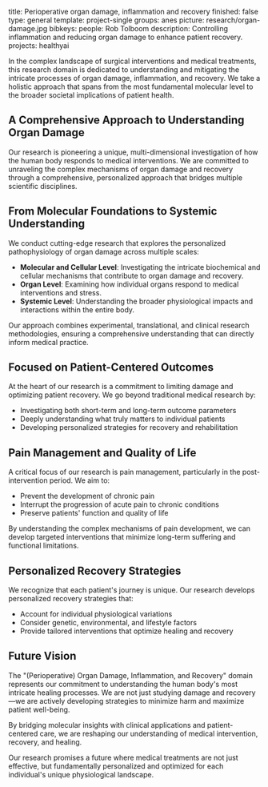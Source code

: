 title: Perioperative organ damage, inflammation and recovery
finished: false
type: general
template: project-single
groups: anes
picture: research/organ-damage.jpg
bibkeys: 
people: Rob Tolboom
description: Controlling inflammation and reducing organ damage to enhance patient recovery.
projects: healthyai

In the complex landscape of surgical interventions and medical treatments, this research domain is dedicated to understanding and mitigating the intricate processes of organ damage, inflammation, and recovery. We take a holistic approach that spans from the most fundamental molecular level to the broader societal implications of patient health.

## A Comprehensive Approach to Understanding Organ Damage

Our research is pioneering a unique, multi-dimensional investigation of how the human body responds to medical interventions. We are committed to unraveling the complex mechanisms of organ damage and recovery through a comprehensive, personalized approach that bridges multiple scientific disciplines.

## From Molecular Foundations to Systemic Understanding

We conduct cutting-edge research that explores the personalized pathophysiology of organ damage across multiple scales:

- **Molecular and Cellular Level**: Investigating the intricate biochemical and cellular mechanisms that contribute to organ damage and recovery.
- **Organ Level**: Examining how individual organs respond to medical interventions and stress.
- **Systemic Level**: Understanding the broader physiological impacts and interactions within the entire body.

Our approach combines experimental, translational, and clinical research methodologies, ensuring a comprehensive understanding that can directly inform medical practice.

## Focused on Patient-Centered Outcomes

At the heart of our research is a commitment to limiting damage and optimizing patient recovery. We go beyond traditional medical research by:

- Investigating both short-term and long-term outcome parameters
- Deeply understanding what truly matters to individual patients
- Developing personalized strategies for recovery and rehabilitation

## Pain Management and Quality of Life

A critical focus of our research is pain management, particularly in the post-intervention period. We aim to:

- Prevent the development of chronic pain
- Interrupt the progression of acute pain to chronic conditions
- Preserve patients' function and quality of life

By understanding the complex mechanisms of pain development, we can develop targeted interventions that minimize long-term suffering and functional limitations.

## Personalized Recovery Strategies

We recognize that each patient's journey is unique. Our research develops personalized recovery strategies that:

- Account for individual physiological variations
- Consider genetic, environmental, and lifestyle factors
- Provide tailored interventions that optimize healing and recovery

## Future Vision

The "(Perioperative) Organ Damage, Inflammation, and Recovery" domain represents our commitment to understanding the human body's most intricate healing processes. We are not just studying damage and recovery—we are actively developing strategies to minimize harm and maximize patient well-being.

By bridging molecular insights with clinical applications and patient-centered care, we are reshaping our understanding of medical intervention, recovery, and healing.

Our research promises a future where medical treatments are not just effective, but fundamentally personalized and optimized for each individual's unique physiological landscape.